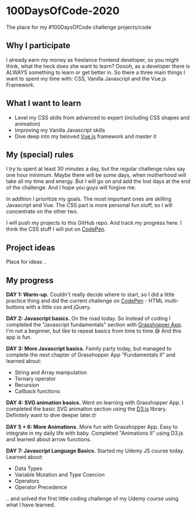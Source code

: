 # 100DaysOfCode-2020
The place for my #100DaysOfCode challenge projects/code 

## Why I participate
I already earn my money as freelance frontend developer, so you might think, what the heck does she want to learn? Ooooh, as a developer there is ALWAYS something to learn or get better in. So there a three main things I want to spent my time with: CSS, Vanilla Javascript and the Vue.js Framework. 

## What I want to learn

- Level my CSS skills from advanced to expert (including CSS shapes and animation)
- Improving my Vanilla Javascript skills
- Dive deep into my beloved [Vue.js](https://vuejs.org/) framework and master it

## My (special) rules
I try to spent at least 30 minutes a day, but the regular challenge rules say one hour minimum. Maybe there will be some days, when motherhood will take all my time and energy. But I will go on and add the lost days at the end of the challenge. And I hope you guys will forgive me.

In addition I prioritize my goals. The most important ones are skilling Javascript and Vue. The CSS part is more personal fun stuff, so I will concentrate on the other two.

I will push my projects to this GitHub repo. And track my progress here.
I think the CSS stuff I will put on [CodePen](https://codepen.io/miazura).

## Project ideas
Place for ideas ..

## My progress

**DAY 1: Warm-up.** Couldn't really decide where to start, so I did a little practice thing and did the current challenge on [CodePen](https://codepen.io/miazura/pen/qBExLdw) - HTML multi-buttons with a little css and jQuery.

**DAY 2: Javascript basics.** On the road today. So instead of coding I completed the "Javascript fundamentals" section with 
[Grasshopper App](https://learn.grasshopper.app/). I'm not a beginner, but like to repeat basics from time to time.😅 And this app is fun.

**DAY 3: More Javascript basics.** Family party today, but managed to complete the next chapter of Grasshopper App "Fundamentals II" and learned about: 

- String and Array manipulation
- Ternary operator
- Recursion
- Callback functions

**DAY 4: SVG animation basics.** Went on learning with Grasshopper App. I completed the basic SVG animation section using the [D3.js](https://d3js.org/) library. Definitely want to dive deeper later.🤓

**DAY 5 + 6: More Animations.** More fun with Grasshopper App. Easy to integrate in my daily life with baby. Completed "Animations II" using D3.js and learned about arrow functions.

**DAY 7: Javascript Language Basics.** Started my Udemy JS course today. Learned about: 

- Data Types
- Variable Mutation and Type Coercion
- Operators
- Operator Precedence

.. and solved the first little coding challenge of my Udemy course using what I have learned.
